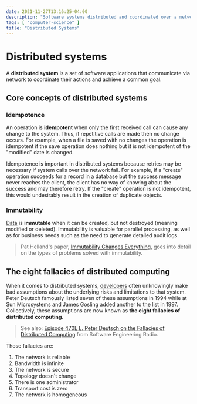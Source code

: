 ```yaml
---
date: 2021-11-27T13:16:25-04:00
description: "Software systems distributed and coordinated over a network"
tags: [ "computer-science" ]
title: "Distributed Systems"
---
```


# Distributed systems

A **distributed system** is a set of software applications that communicate via network to coordinate their actions and achieve a common goal.

## Core concepts of distributed systems

### Idempotence

An operation is **idempotent** when only the first received call can cause any change to the system. Thus, if repetitive calls are made then no change occurs. For example, when a file is saved with no changes the operation is idempotent if the save operation does nothing but it is not idempotent of the "modified" date is changed.

Idempotence is important in distributed systems because retries may be necessary if system calls over the network fail. For example, if a "create" operation succeeds for a record in a database but the success message never reaches the client, the client has no way of knowing about the success and may therefore retry. If the "create" operation is not idempotent, this would undesirably result in the creation of duplicate objects.

<!-- TODO: Mermaid diagram of the above example -->

### Immutability

[Data](data.md) is **immutable** when it can be created, but not destroyed (meaning modified or deleted). Immutability is valuable for parallel processing, as well as for business needs such as the need to generate detailed audit logs.

> Pat Helland's paper,  [Immutability Changes Everything](http://cidrdb.org/cidr2015/Papers/CIDR15_Paper16.pdf), goes into detail on the types of problems solved with immutability.

<!-- TODO: Insert-only databases

snapshots and tombstones 
-->

<!-- TODO:
### Location independence
 
#### Content addressed storage

-->

<!-- TODO:
### Versioning

#### Additive structure

* Add tables instead of columns (see snapshot pattern)
* Add new objects to API responses rather than extending existing objects

-->

## The eight fallacies of distributed computing

When it comes to distributed systems, [developers](software-engineering.md) often unknowingly make bad assumptions about the underlying risks and limitations to that system. Peter Deutsch famously listed seven of these assumptions in 1994 while at Sun Microsystems and James Gosling added another to the list in 1997. Collectively, these assumptions are now known as **the eight fallacies of distributed computing**.

> See also: [Episode 470L L. Peter Deutsch on the Fallacies of Distributed Computing](https://www.se-radio.net/2021/07/episode-470-l-peter-deutsch-on-the-fallacies-of-distributed-computing/) from Software Engineering Radio.

Those fallacies are:

1. The network is reliable
2. Bandwidth is infinite
3. The network is secure
4. Topology doesn't change
5. There is one administrator
6. Transport cost is zero
7. The network is homogeneous

<!--  TODO: Expand

### 1. The network is reliable

Example: Treat a web service call as a function call. Instead, assume the call may not make it to the service and the response may not make it back to the client.

### 2. Latency is zero

### 3. Bandwidth is infinite

### 4. The network is secure

### 5. Topology doesn't change

### 6. There is one administrator

### 7. Transport cost is zero

### 8. The network is homogeneous

Different versions of the same application may be deployed at different locations at different times.

-->

<!-- TODO: Articles in these areas

* CQRS, 
* Event storming
* Microservices

-->

